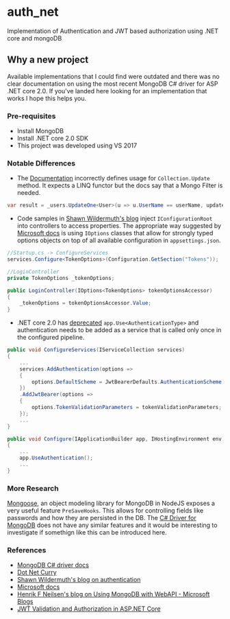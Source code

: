 # auth_net
Implementation of Authentication and JWT based authorization using .NET core and mongoDB

## Why a new project
Available implementations that I could find were outdated and there was no clear documentation on using the most recent MongoDB C# driver for ASP .NET core 2.0. If you've landed here looking for an implementation that works I hope this helps you.

### Pre-requisites
- Install MongoDB
- Install .NET core 2.0 SDK
- This project was developed using VS 2017

### Notable Differences
- The [Documentation](https://docs.mongodb.com/getting-started/csharp/update/) incorrectly defines usage for  `Collection.Update` method. It expects a LINQ functor but the docs say that a Mongo Filter is needed.

```C#
var result = _users.UpdateOne<User>(u => u.UserName == userName, update);
```

- Code samples in [Shawn Wildermuth's blog](https://wildermuth.com/2017/08/19/Two-AuthorizationSchemes-in-ASP-NET-Core-2) inject `IConfigurationRoot` into controllers to access properties. The appropriate way suggested by [Microsoft docs](https://docs.microsoft.com/en-us/aspnet/core/fundamentals/configuration?tabs=basicconfiguration) is using `IOptions` classes that allow for strongly typed options objects on top of all available configuration in `appsettings.json`.

```C#
//Startup.cs -> ConfigureServices
services.Configure<TokenOptions>(Configuration.GetSection("Tokens"));

//LoginController
private TokenOptions _tokenOptions;

public LoginController(IOptions<TokenOptions> tokenOptionsAccessor)
{
	_tokenOptions = tokenOptionsAccessor.Value;
}

```
- .NET core 2.0 has [deprecated](https://docs.microsoft.com/en-us/aspnet/core/migration/1x-to-2x/identity-2x) `app.Use<AuthenticationType>` and authentication needs to be added as a service that is called only once in the configured pipeline.

```C#
public void ConfigureServices(IServiceCollection services)
{
	...
	services.AddAuthentication(options =>
	{
		options.DefaultScheme = JwtBearerDefaults.AuthenticationScheme;
	})
	.AddJwtBearer(options => 
	{
		options.TokenValidationParameters = tokenValidationParameters;
	});
	...
}

public void Configure(IApplicationBuilder app, IHostingEnvironment env)
{
	...
	app.UseAuthentication();
	...
}
```


### More Research
[Mongoose](http://mongoosejs.com/), an object modeling library for MongoDB in NodeJS exposes a very useful feature `PreSaveHooks`. This allows for controlling fields like passwords and how they are persisted in the DB. The [C# Driver for MongoDB](https://docs.mongodb.com/getting-started/csharp/) does not have any similar features and it would be interesting to investigate if somethign like this can be introduced here.

### References
- [MongoDB C# driver docs](https://docs.mongodb.com/getting-started/csharp/)
- [Dot Net Curry](http://www.dotnetcurry.com/aspnet-mvc/1267/using-mongodb-nosql-database-with-aspnet-webapi-core)
- [Shawn Wildermuth's blog on authentication](https://wildermuth.com/2017/08/19/Two-AuthorizationSchemes-in-ASP-NET-Core-2)
- [Microsoft docs](https://docs.microsoft.com/en-us/aspnet/core/fundamentals/configuration)
- [Henrik F Neilsen's blog on Using MongoDB with WebAPI - Microsoft Blogs](https://blogs.msdn.microsoft.com/henrikn/2012/02/18/using-mongodb-with-asp-net-web-api/)
- [JWT Validation and Authorization in ASP.NET Core](https://blogs.msdn.microsoft.com/webdev/2017/04/06/jwt-validation-and-authorization-in-asp-net-core/)
